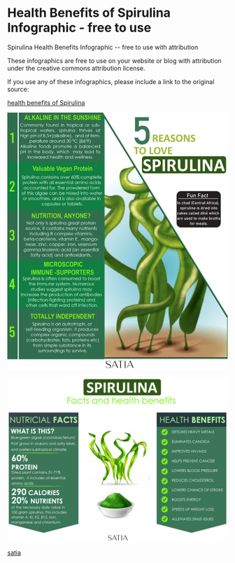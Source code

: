 # Health Benefits of Spirulina Infographic - free to use
Spirulina Health Benefits Infographic -- free to use with attribution

These infographics are free to use on your website or blog with attribution under the creative commons attribution license. 

If you use any of these infographics, please include a link to the original source:

[health benefits of Spirulina](https://blog.satia.nyc/spirulina-health-benefits/)

![free to use - Health Benefits of Spirulina Infographic](https://github.com/satia-nyc/health-benefits-of-spirulina-info-graphic/blob/master/health-benefits-of-spirulina-2.jpg)

![free to use - Health Benefits of Spirulina Infographic - 2](https://github.com/satia-nyc/health-benefits-of-spirulina-info-graphic/blob/master/Health-Benefits-Of-Spirulina-1.jpg)


[satia](https://blog.satia.nyc/)